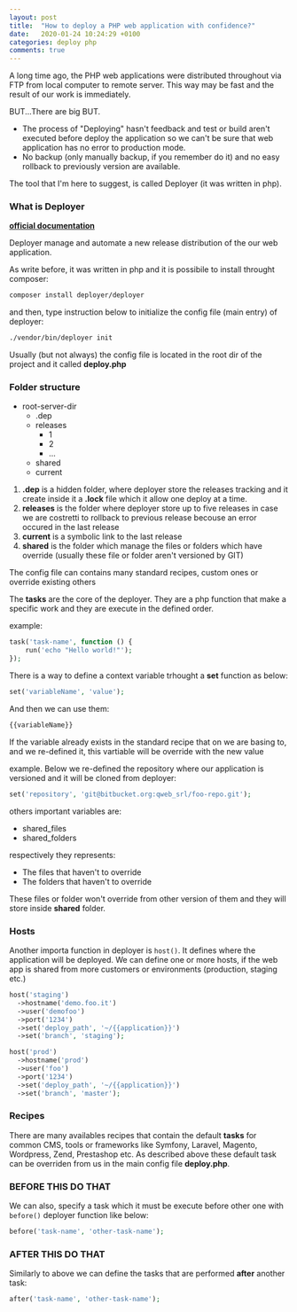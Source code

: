 ```yaml
---
layout: post
title:  "How to deploy a PHP web application with confidence?"
date:   2020-01-24 10:24:29 +0100
categories: deploy php
comments: true
---
```

A long time ago, the PHP web applications were distributed throughout via FTP from local computer to remote server. This way may be fast and the result of our work is immediately.

BUT...There are big BUT.

- The process of "Deploying" hasn't feedback and test or build aren't executed before deploy the application so we can't be sure that web application has no error to production mode.
- No backup (only manually backup, if you remember do it) and no easy rollback to previously version are available.

The tool that I'm here to suggest, is called Deployer (it was written in php).

### What is Deployer

**[official documentation](https://deployer.org/docs/getting-started.html)**

Deployer manage and automate a new release distribution of the our web application.

As write before, it was written in php and it is possibile to install throught composer:

```bash
composer install deployer/deployer
```

and then, type instruction below to initialize the config file (main entry) of deployer:

```bash
./vendor/bin/deployer init
```

Usually (but not always) the config file is located in the root dir of the project and it called **deploy.php**

### Folder structure ##

- root-server-dir
    - .dep
    - releases
        - 1
        - 2
        - ...
    - shared
    - current

1. **.dep** is a hidden folder, where deployer store the releases tracking and it create inside it a **.lock** file which it allow one deploy at a time.
2. **releases** is the folder where deployer store up to five releases in case we are costretti to rollback to previous release becouse an error occured in the last release
3. **current** is a symbolic link to the last release
4. **shared** is the folder which manage the files or folders which have override (usually these file or folder aren't versioned by GIT)

The config file can contains many standard recipes, custom ones or override existing others

The **tasks** are the core of the deployer. They are a php function that make a specific work and they are execute in the defined order.

example:

```php
task('task-name', function () {
    run('echo "Hello world!"');
});
```

There is a way to define a context variable trhought a **set** function as below:

```php
set('variableName', 'value');
```

And then we can use them:

```php
{{variableName}}
```

If the variable already exists in the standard recipe that on we are basing to, and we re-defined it, this vartiable will be override with the new value

example. Below we re-defined the repository where our application is versioned and it will be cloned from deployer:

```php
set('repository', 'git@bitbucket.org:qweb_srl/foo-repo.git');
```

others important variables are:
* shared_files
* shared_folders

respectively they represents:
* The files that haven't to override
* The folders that haven't to override

These files or folder won't override from other version of them and they will store inside **shared** folder.

### Hosts

Another importa function in deployer is `host()`. It defines where the application will be deployed.
We can define one or more hosts, if the web app is shared from more customers or environments (production, staging etc.) 

```php
host('staging')
  ->hostname('demo.foo.it')
  ->user('demofoo')
  ->port('1234')
  ->set('deploy_path', '~/{{application}}')
  ->set('branch', 'staging');

host('prod')
  ->hostname('prod')
  ->user('foo')
  ->port('1234')
  ->set('deploy_path', '~/{{application}}')
  ->set('branch', 'master');
```

### Recipes ##

There are many availables recipes that contain the default **tasks** for common CMS, tools or frameworks like Symfony, Laravel, Magento, Wordpress, Zend, Prestashop etc.
As described above these default task can be overriden from us in the main config file **deploy.php**.

### BEFORE THIS DO THAT

We can also, specify a task which it must be execute before other one with `before()` deployer function like below:

```php
before('task-name', 'other-task-name');
```

### AFTER THIS DO THAT

Similarly to above we can define the tasks that are performed **after** another task:

```php
after('task-name', 'other-task-name');
```







